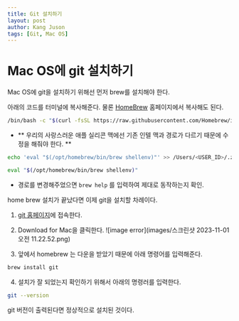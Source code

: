 ```yaml
---
title: Git 설치하기
layout: post
author: Kang Juson
tags: [Git, Mac OS]
---
```


# Mac OS에 git 설치하기
Mac OS에 git을 설치하기 위해선 먼저 brew를 설치해야 한다.

아래의 코드를 터미널에 복사해준다. 물론 [HomeBrew](https://brew.sh) 홈페이지에서 복사해도 된다.

```sh
/bin/bash -c "$(curl -fsSL https://raw.githubusercontent.com/Homebrew/install/HEAD/install.sh)"
```
- ** 우리의 사랑스러운 애플 실리콘 맥에선 기존 인텔 맥과 경로가 다르기 때문에 수정을 해줘야 한다. **
```sh
echo 'eval "$(/opt/homebrew/bin/brew shellenv)"' >> /Users/<USER_ID>/.zprofile
```
```sh
eval "$(/opt/homebrew/bin/brew shellenv)"
```
- 경로를 변경해주었으면 `brew help` 를 입력하여 제대로 동작하는지 확인.

home brew 설치가 끝났다면 이제 git을 설치할 차례이다.

1. [git 홈페이지](https://git-scm.com)에 접속한다.

2. Download for Mac을 클릭한다.
 ![image error](images/스크린샷 2023-11-01 오전 11.22.52.png)

3. 앞에서 homebrew 는 다운을 받았기 때문에 아래 명령어를 입력해준다.
```sh
brew install git
```

4. 설치가 잘 되었는지 확인하기 위해서 아래의 명령러를 입력한다.
```sh
git --version
```
git 버전이 출력된다면 정상적으로 설치된 것이다.